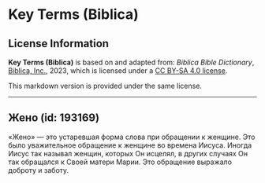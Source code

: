 # Key Terms (Biblica)

## License Information

**Key Terms (Biblica)** is based on and adapted from: _Biblica Bible Dictionary_, [Biblica, Inc.](https://www.biblica.com/), 2023, which is licensed under a [CC BY-SA 4.0 license](https://creativecommons.org/licenses/by-sa/4.0/legalcode.en).

This markdown version is provided under the same license.



--------------------------------

## Жено (id: 193169)

«Жено» — это устаревшая форма слова при обращении к женщине. Это было уважительное обращение к женщине во времена Иисуса. Иногда Иисус так называл женщин, которых Он исцелял, в других случаях Он так обращался к Своей матери Марии. Это обращение выражало доброту и заботу.


